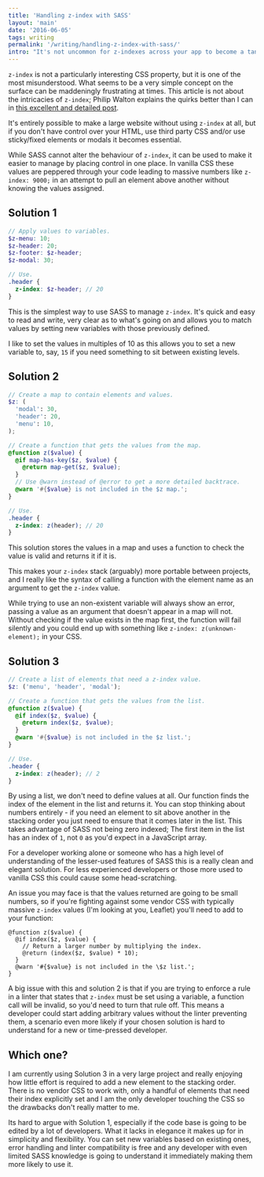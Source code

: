 ```yaml
---
title: 'Handling z-index with SASS'
layout: 'main'
date: '2016-06-05'
tags: writing
permalink: '/writing/handling-z-index-with-sass/'
intro: "It's not uncommon for z-indexes across your app to become a tangle of bigger and bigger values, all fighting to come out on top. SASS can help you manage that."
---
```


`z-index` is not a particularly interesting CSS property, but it is one of the most misunderstood. What seems to be a very simple concept on the surface can be maddeningly frustrating at times. This article is not about the intricacies of `z-index`; Philip Walton explains the quirks better than I can in [this excellent and detailed post](https://philipwalton.com/articles/what-no-one-told-you-about-z-index/).

It's entirely possible to make a large website without using `z-index` at all, but if you don't have control over your HTML, use third party CSS and/or use sticky/fixed elements or modals it becomes essential.

While SASS cannot alter the behaviour of `z-index`, it can be used to make it easier to manage by placing control in one place. In vanilla CSS these values are peppered through your code leading to massive numbers like `z-index: 9000;` in an attempt to pull an element above another without knowing the values assigned.

## Solution 1

```scss
// Apply values to variables.
$z-menu: 10;
$z-header: 20;
$z-footer: $z-header;
$z-modal: 30;

// Use.
.header {
  z-index: $z-header; // 20
}
```

This is the simplest way to use SASS to manage `z-index`. It's quick and easy to read and write, very clear as to what's going on and allows you to match values by setting new variables with those previously defined.

I like to set the values in multiples of 10 as this allows you to set a new variable to, say, `15` if you need something to sit between existing levels.

## Solution 2

```scss
// Create a map to contain elements and values.
$z: (
  'modal': 30,
  'header': 20,
  'menu': 10,
);

// Create a function that gets the values from the map.
@function z($value) {
  @if map-has-key($z, $value) {
    @return map-get($z, $value);
  }
  // Use @warn instead of @error to get a more detailed backtrace.
  @warn '#{$value} is not included in the $z map.';
}

// Use.
.header {
  z-index: z(header); // 20
}
```

This solution stores the values in a map and uses a function to check the value is valid and returns it if it is.

This makes your `z-index` stack (arguably) more portable between projects, and I really like the syntax of calling a function with the element name as an argument to get the `z-index` value.

While trying to use an non-existent variable will always show an error, passing a value as an argument that doesn't appear in a map will not. Without checking if the value exists in the map first, the function will fail silently and you could end up with something like `z-index: z(unknown-element);` in your CSS.

## Solution 3

```scss
// Create a list of elements that need a z-index value.
$z: ('menu', 'header', 'modal');

// Create a function that gets the values from the list.
@function z($value) {
  @if index($z, $value) {
    @return index($z, $value);
  }
  @warn '#{$value} is not included in the $z list.';
}

// Use.
.header {
  z-index: z(header); // 2
}
```

By using a list, we don't need to define values at all. Our function finds the index of the element in the list and returns it. You can stop thinking about numbers entirely - if you need an element to sit above another in the stacking order you just need to ensure that it comes later in the list. This takes advantage of SASS not being zero indexed; The first item in the list has an index of `1`, not `0` as you'd expect in a JavaScript array.

For a developer working alone or someone who has a high level of understanding of the lesser-used features of SASS this is a really clean and elegant solution. For less experienced developers or those more used to vanilla CSS this could cause some head-scratching.

An issue you may face is that the values returned are going to be small numbers, so if you're fighting against some vendor CSS with typically massive `z-index` values (I'm looking at you, Leaflet) you'll need to add to your function:

```scss{4}
@function z($value) {
  @if index($z, $value) {
    // Return a larger number by multiplying the index.
    @return (index($z, $value) * 10);
  }
  @warn '#{$value} is not included in the \$z list.';
}
```

A big issue with this and solution 2 is that if you are trying to enforce a rule in a linter that states that `z-index` must be set using a variable, a function call will be invalid, so you'd need to turn that rule off. This means a developer could start adding arbitrary values without the linter preventing them, a scenario even more likely if your chosen solution is hard to understand for a new or time-pressed developer.

## Which one?

I am currently using Solution 3 in a very large project and really enjoying how little effort is required to add a new element to the stacking order. There is no vendor CSS to work with, only a handful of elements that need their index explicitly set and I am the only developer touching the CSS so the drawbacks don't really matter to me.

Its hard to argue with Solution 1, especially if the code base is going to be edited by a lot of developers. What it lacks in elegance it makes up for in simplicity and flexibility. You can set new variables based on existing ones, error handling and linter compatibility is free and any developer with even limited SASS knowledge is going to understand it immediately making them more likely to use it.
